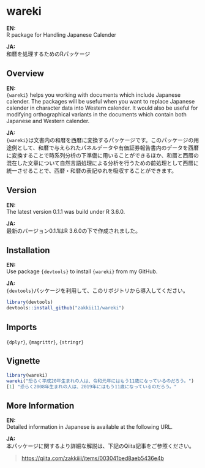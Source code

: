 # wareki

**EN:** <BR>R package for Handling Japanese Calender

**JA:** <BR>和暦を処理するためのRパッケージ

## Overview

**EN:** <BR>`{wareki}` helps you working with documents which include Japanese calender. The packages will be useful when you want to replace Japanese calender in character data into Western calender. It would also be useful for modifying orthographical variants in the documents which contain both Japanese and Western calender.

**JA:** <BR>`{wareki}`は文書内の和暦を西暦に変換するパッケージです。このパッケージの用途例として、和暦で与えられたパネルデータや有価証券報告書内のデータを西暦に変換することで時系列分析の下準備に用いることができるほか、和暦と西暦の混在した文章について自然言語処理による分析を行うための前処理として西暦に統一させることで、西暦・和暦の表記ゆれを吸収することができます。

## Version

**EN:** <BR>The latest version 0.1.1 was build under R 3.6.0.

**JA:** <BR>最新のバージョン0.1.1はR 3.6.0の下で作成されました。

## Installation

**EN:** <BR>Use package `{devtools}` to install `{wareki}` from my GitHub.

**JA:** <BR>`{devtools}`パッケージを利用して、このリポジトリから導入してください。

```R
library(devtools)
devtools::install_github("zakkii11/wareki")
```

## Imports

`{dplyr}`, `{magrittr}`, `{stringr}`

## Vignette

```R
library(wareki)
wareki("恐らく平成20年生まれの人は、令和元年にはもう11歳になっているのだろう。")
[1] "恐らく2008年生まれの人は、2019年にはもう11歳になっているのだろう。"
```

## More Information

**EN:** <BR>Detailed information in Japanese is available at the following URL.

**JA:** <BR>本パッケージに関するより詳細な解説は、下記のQiita記事をご参照ください。

> https://qiita.com/zakkiiii/items/003041bed8aeb5436e4b
